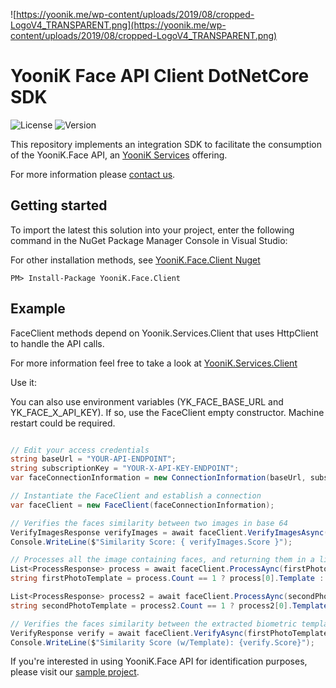 
![https://yoonik.me/wp-content/uploads/2019/08/cropped-LogoV4_TRANSPARENT.png](https://yoonik.me/wp-content/uploads/2019/08/cropped-LogoV4_TRANSPARENT.png)

# YooniK Face API Client DotNetCore SDK

![License](https://img.shields.io/github/license/dev-yoonik/YK-Face-DotNetCore-SDK)
![Version](https://img.shields.io/nuget/v/YooniK.Face.Client)

This repository implements an integration SDK to facilitate the consumption of the YooniK.Face API, an [YooniK Services](https://yoonik.me) offering.

For more information please [contact us](mailto:tech@yoonik.me).

## Getting started

To import the latest this solution into your project, enter the following command in the NuGet Package Manager Console in Visual Studio:

For other installation methods, see [YooniK.Face.Client Nuget](https://www.nuget.org/packages/YooniK.Face.Client/)

```
PM> Install-Package YooniK.Face.Client
```



## Example

FaceClient methods depend on Yoonik.Services.Client that uses HttpClient to handle the API calls.

For more information feel free to take a look at [YooniK.Services.Client](https://github.com/dev-yoonik/YK-Services-Client-DotNetCore/)

Use it:

You can also use environment variables (YK_FACE_BASE_URL and YK_FACE_X_API_KEY). 
If so, use the FaceClient empty constructor.
Machine restart could be required.

```csharp

// Edit your access credentials
string baseUrl = "YOUR-API-ENDPOINT";
string subscriptionKey = "YOUR-X-API-KEY-ENDPOINT";
var faceConnectionInformation = new ConnectionInformation(baseUrl, subscriptionKey);

// Instantiate the FaceClient and establish a connection
var faceClient = new FaceClient(faceConnectionInformation);

// Verifies the faces similarity between two images in base 64
VerifyImagesResponse verifyImages = await faceClient.VerifyImagesAsync(firstPhotoInBase64, secondPhotoInBase64);
Console.WriteLine($"Similarity Score: { verifyImages.Score }");

// Processes all the image containing faces, and returning them in a list. This photo only contains one face. 
List<ProcessResponse> process = await faceClient.ProcessAync(firstPhotoInBase64);
string firstPhotoTemplate = process.Count == 1 ? process[0].Template : null;

List<ProcessResponse> process2 = await faceClient.ProcessAync(secondPhotoInBase64);
string secondPhotoTemplate = process2.Count == 1 ? process2[0].Template : null;

// Verifies the faces similarity between the extracted biometric template from the processed images
VerifyResponse verify = await faceClient.VerifyAsync(firstPhotoTemplate, secondPhotoTemplate);
Console.WriteLine($"Similarity Score (w/Template): {verify.Score}");
```


 If you're interested in using YooniK.Face API for identification purposes, please visit our [sample project](https://github.com/dev-yoonik/YK-Face-SDK-DotNetCore/tree/main/YooniK.Face/YooniK.Face.Client.Sample).

